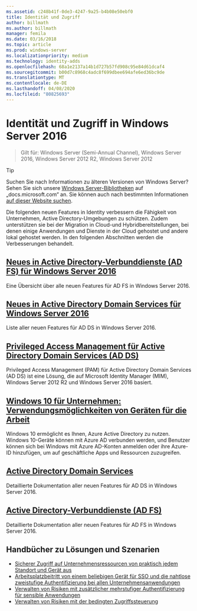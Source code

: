 ```yaml
---
ms.assetid: c248b41f-0de3-4247-9a25-b4b08e50ebf0
title: Identität und Zugriff
author: billmath
ms.author: billmath
manager: femila
ms.date: 03/16/2018
ms.topic: article
ms.prod: windows-server
ms.localizationpriority: medium
ms.technology: identity-adds
ms.openlocfilehash: 68a1e2137a14b1d727b57fd908c95e84d61dcaf4
ms.sourcegitcommit: b00d7c8968c4adc8f699dbee694afe6ed36bc9de
ms.translationtype: MT
ms.contentlocale: de-DE
ms.lasthandoff: 04/08/2020
ms.locfileid: "80825693"
---
```

# <a name="identity-and-access-in-windows-server-2016"></a>Identität und Zugriff in Windows Server 2016

>Gilt für: Windows Server (Semi-Annual Channel), Windows Server 2016, Windows Server 2012 R2, Windows Server 2012

>[!TIP]
> Suchen Sie nach Informationen zu älteren Versionen von Windows Server? Sehen Sie sich unsere [Windows Server-Bibliotheken](/previous-versions/windows/) auf „docs.microsoft.com“ an. Sie können auch nach bestimmten Informationen [auf dieser Website suchen](https://docs.microsoft.com/search/index?search=Windows+Server&dataSource=previousVersions).

 Die folgenden neuen Features in Identity verbessern die Fähigkeit von Unternehmen, Active Directory-Umgebungen zu schützen. Zudem unterstützen sie bei der Migration in Cloud-und Hybridbereitstellungen, bei denen einige Anwendungen und Dienste in der Cloud gehostet und andere lokal gehostet werden. In den folgenden Abschnitten werden die Verbesserungen behandelt.


## <a name="whats-new-in-active-directory-federation-services-for-windows-server-2016"></a>[Neues in Active Directory-Verbunddienste (AD FS) für Windows Server 2016](ad-fs/overview/whats-new-active-directory-federation-services-windows-server.md)
Eine Übersicht über alle neuen Features für AD FS in Windows Server 2016.  

## <a name="whats-new-in-active-directory-domain-services-for-windows-server-2016"></a>[Neues in Active Directory Domain Services für Windows Server 2016](whats-new-active-directory-domain-services.md)
Liste aller neuen Features für AD DS in Windows Server 2016.  

## <a name="privileged-access-management-for-active-directory-domain-services-40ad-ds41"></a>[Privileged Access Management für Active Directory Domain Services &#40;AD DS&#41;](https://technet.microsoft.com/library/dn903243.aspx)
Privileged Access Management (PAM) für Active Directory Domain Services (AD DS) ist eine Lösung, die auf Microsoft Identity Manager (MIM), Windows Server 2012 R2 und Windows Server 2016 basiert.

## <a name="windows-10-for-the-enterprise-ways-to-use-devices-for-work"></a>[Windows 10 für Unternehmen: Verwendungsmöglichkeiten von Geräten für die Arbeit](https://azure.microsoft.com/documentation/articles/active-directory-azureadjoin-windows10-devices-overview/?rnd=1)
Windows 10 ermöglicht es Ihnen, Azure Active Directory zu nutzen. Windows 10-Geräte können mit Azure AD verbunden werden, und Benutzer können sich bei Windows mit Azure AD-Konten anmelden oder ihre Azure-ID hinzufügen, um auf geschäftliche Apps und Ressourcen zuzugreifen.

## <a name="active-directory-domain-services"></a>[Active Directory Domain Services](../identity/ad-ds/Active-Directory-Domain-Services.md)
Detaillierte Dokumentation aller neuen Features für AD DS in Windows Server 2016.

## <a name="active-directory-federation-services"></a>[Active Directory-Verbunddienste (AD FS)](Active-Directory-Federation-Services.md)
Detaillierte Dokumentation aller neuen Features für AD FS in Windows Server 2016.  

## <a name="solutions-and-scenario-guides"></a>Handbücher zu Lösungen und Szenarien  
* [Sicherer Zugriff auf Unternehmensressourcen von praktisch jedem Standort und Gerät aus](https://technet.microsoft.com/library/dn550982.aspx)  
*  [Arbeitsplatzbeitritt von einem beliebigen Gerät für SSO und die nahtlose zweistufige Authentifizierung bei allen Unternehmensanwendungen](https://technet.microsoft.com/library/dn280945.aspx)  
* [Verwalten von Risiken mit zusätzlicher mehrstufiger Authentifizierung für sensible Anwendungen](https://technet.microsoft.com/library/dn280949.aspx)  
* [Verwalten von Risiken mit der bedingten Zugriffssteuerung](https://technet.microsoft.com/library/dn280937.aspx)
